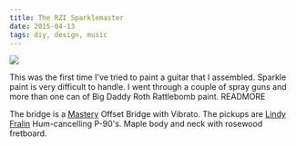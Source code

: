 ```yaml
---
title: The RZI Sparklemaster
date: 2015-04-13
tags: diy, design, music
---
```


![][1]

This was the first time I've tried to paint a guitar that I assembled. Sparkle paint is very difficult to handle. I went through a couple of spray guns and more than one can of Big Daddy Roth Rattlebomb paint.
READMORE

The bridge is a [Mastery][2] Offset Bridge with Vibrato. The pickups are [Lindy Fralin][3] Hum-cancelling P-90's. Maple body and neck with rosewood fretboard.

[1]: https://rhizome.s3.amazonaws.com/images/diy/sparkle.jpg
[2]: https://www.masterybridge.com
[3]: https://www.fralinpickups.com
